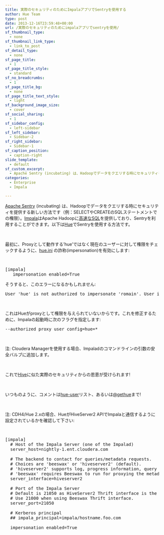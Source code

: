 ```yaml
---
title: 実際のセキュリティのためにImpalaアプリでSentryを使用する
author: Hue Team
type: post
date: 2013-12-16T23:59:48+00:00
url: /実際のセキュリティのためにimpalaアプリでsentryを使用/
sf_thumbnail_type:
  - none
sf_thumbnail_link_type:
  - link_to_post
sf_detail_type:
  - none
sf_page_title:
  - 1
sf_page_title_style:
  - standard
sf_no_breadcrumbs:
  - 1
sf_page_title_bg:
  - none
sf_page_title_text_style:
  - light
sf_background_image_size:
  - cover
sf_social_sharing:
  - 1
sf_sidebar_config:
  - left-sidebar
sf_left_sidebar:
  - Sidebar-2
sf_right_sidebar:
  - Sidebar-1
sf_caption_position:
  - caption-right
slide_template:
  - default
sf_custom_excerpt:
  - Apache Sentry (incubating) は、Hadoopでデータをクエリする時にセキュリティを提供する新しい方法です（例：SELECTやCREATEのSQLステートメントでの権限）。Impalaは...
categories:
  - Enterprise
  - Impala

---
```

<p id="docs-internal-guid-2146a2cd-fca2-7325-b82b-68ed6ae64ad9">
  <a href="http://incubator.apache.org/projects/sentry.html"><span>Apache Sentry</span></a><span> (incubating) は、Hadoopでデータをクエリする時にセキュリティを提供する新しい方法です（例：SELECTやCREATEのSQLステートメントでの権限）。</span><span><a href="http://impala.io/">Impala</a>はApache Hadoopに</span><span><a href="https://gethue.com/fast-sql-with-the-impala-query-editor">高速なSQL</a>を提供しており、Sentryを利用することができます。以下は</span><span><a href="https://gethue.com">Hue</a>でSentryを使用する方法です。</span><span><br /> </span>
</p>

&nbsp;

<span>最初に、Proxyとして動作する&#8217;hue&#8217;ではなく現在のユーザーに対して権限をチェックするように、</span>[<span>hue.ini</span>][1]<span> の詐称(impersonation)を有効にします:</span>

&nbsp;

<pre>[impala]   
   impersonation_enabled=True</pre>

<span>そうすると、このエラーになるかもしれません:</span>

<pre>User 'hue' is not authorized to impersonate 'romain'. User impersonation is disabled.</pre>

&nbsp;

<span>これはHueがproxyとして権限を与えられていないからです。これを修正するために、Impalaの起動時に次のフラグを指定します:</span>

<pre>--authorized_proxy_user_config=hue=*</pre>

&nbsp;

<span>注: Cloudera Managerを使用する場合、Impaladのコマンドラインの引数の安全バルブに追加します。</span>

&nbsp;

<span>これで<a href="https://gethue.com/hadoop-tutorial-hive-query-editor-with-hiveserver2-and">Hive</a>に似た実際のセキュリティからの恩恵が受けられます</span><span>!</span>

&nbsp;

<span>いつものように、コメントは</span><span><a href="http://groups.google.com/a/cloudera.org/group/hue-user">hue-user</a>リスト、あるいは</span><span><a href="https://twitter.com/gethue">@gethue</a>ま</span>で!

&nbsp;

<span>注: CDH4/Hue 2.xの場合、HueがHiveServer2 APIでImpalaと通信するように設定されているかを確認して下さい:</span>

&nbsp;

<pre>[impala]
  # Host of the Impala Server (one of the Impalad)
  server_host=nightly-1.ent.cloudera.com

  # The backend to contact for queries/metadata requests.
  # Choices are 'beeswax' or 'hiveserver2' (default).
  # 'hiveserver2' supports log, progress information, query cancellation
  # 'beeswax' requires Beeswax to run for proxying the metadata requests
  server_interface=hiveserver2

  # Port of the Impala Server
  # Default is 21050 as HiveServer2 Thrift interface is the default.
  # Use 21000 when using Beeswax Thrift interface.
  server_port=21050

  # Kerberos principal
  ## impala_principal=impala/hostname.foo.com

  impersonation_enabled=True</pre>

 [1]: https://github.com/cloudera/hue/blob/master/desktop/conf.dist/hue.ini